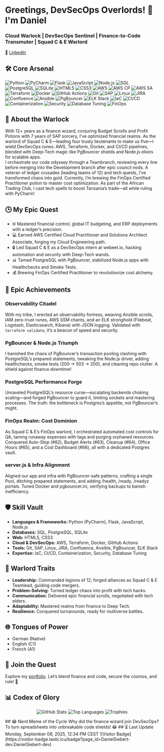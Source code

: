 # Greetings, DevSecOps Overlords! 👾 I'm Daniel
### Cloud Warlock | DevSecOps Sentinel | Finance-to-Code Transmuter | Squad C & E Warlord
🔗 [LinkedIn](https://www.linkedin.com/in/daniel-siebert/)
## 🛠️ Core Arsenal
![Python](https://img.shields.io/badge/Python-3776AB?style=for-the-badge&logo=python&logoColor=white) ![PyCharm](https://img.shields.io/badge/PyCharm-000000?style=for-the-badge&logo=jetbrains&logoColor=white) ![Flask](https://img.shields.io/badge/Flask-000000?style=for-the-badge&logo=flask) ![JavaScript](https://img.shields.io/badge/JavaScript-F7DF1E?style=for-the-badge&logo=javascript&logoColor=black) ![Node.js](https://img.shields.io/badge/Node.js-339933?style=for-the-badge&logo=node.js&logoColor=white) ![SQL](https://img.shields.io/badge/SQL-000000?style=for-the-badge) ![PostgreSQL](https://img.shields.io/badge/PostgreSQL-336791?style=for-the-badge&logo=postgresql&logoColor=white) ![SQLite](https://img.shields.io/badge/SQLite-000000?style=for-the-badge) ![HTML5](https://img.shields.io/badge/HTML5-E34F26?style=for-the-badge&logo=html5) ![CSS3](https://img.shields.io/badge/CSS3-1572B6?style=for-the-badge&logo=css3) ![AWS](https://img.shields.io/badge/AWS-FF9900?style=for-the-badge&logo=amazon-aws&logoColor=white) ![AWS CP](https://img.shields.io/badge/AWS%20CP-FF9900?style=for-the-badge&logo=amazon-aws) ![AWS SA](https://img.shields.io/badge/AWS%20SA-FF9900?style=for-the-badge&logo=amazon-aws) ![Terraform](https://img.shields.io/badge/Terraform-7B42BC?style=for-the-badge&logo=terraform&logoColor=white) ![Docker](https://img.shields.io/badge/Docker-2496ED?style=for-the-badge&logo=docker&logoColor=white) ![GitHub Actions](https://img.shields.io/badge/GitHub_Actions-2088FF?style=for-the-badge&logo=github-actions&logoColor=white) ![Git](https://img.shields.io/badge/Git-F05032?style=for-the-badge&logo=git) ![SAP](https://img.shields.io/badge/SAP-0FAAFF?style=for-the-badge&logo=sap&logoColor=white) ![Linux](https://img.shields.io/badge/Linux-FCC624?style=for-the-badge&logo=linux) ![JIRA](https://img.shields.io/badge/JIRA-0052CC?style=for-the-badge&logo=jira-software) ![Confluence](https://img.shields.io/badge/Confluence-172B4D?style=for-the-badge&logo=confluence) ![Ansible](https://img.shields.io/badge/Ansible-EE0000?style=for-the-badge&logo=ansible) ![PgBouncer](https://img.shields.io/badge/PgBouncer-000000?style=for-the-badge) ![ELK Stack](https://img.shields.io/badge/ELK%20Stack-005571?style=for-the-badge) ![IaC](https://img.shields.io/badge/IaC-000000?style=for-the-badge) ![CI/CD](https://img.shields.io/badge/CI/CD-000000?style=for-the-badge) ![Containerization](https://img.shields.io/badge/Containerization-000000?style=for-the-badge) ![Security](https://img.shields.io/badge/Security-000000?style=for-the-badge) ![Database Tuning](https://img.shields.io/badge/Database%20Tuning-000000?style=for-the-badge) ![FinOps](https://img.shields.io/badge/FinOps-In_Progress-FFD700?style=for-the-badge)
## 🌌 About the Warlock
With 12+ years as a finance wizard, conjuring Budget Scrolls and Profit Potions with 7 years of SAP sorcery, I’ve optimized financial realms. As the warlord of Squad C & E—leading four trusty lieutenants to make us five—I wield DevSecOps runes: AWS, Terraform, Docker, and CI/CD pipelines, blended with Deep-Tech magic like PgBouncer shields and Node.js elixirs for scalable apps.  
I orchestrate our code odyssey through a Teambranch, reviewing every line before merging into the Development branch after epic council nods. A veteran of ledger crusades (leading teams of 12) and tech quests, I’ve transformed chaos into gold. Currently, I’m brewing the FinOps Certified Practitioner potion to master cost optimization. As part of the African Trading Club, I cast tech spells to boost Tanzania’s trade—all while ruling with PyCharm!
## 🕒 My Epic Quest
- 🌐 Mastered financial control, global IT budgeting, and ERP deployments with a ledger’s precision.
- 💻 Earned AWS Certified Cloud Practitioner and Solutions Architect Associate, forging my Cloud Engineering path.
- 🔒 Led Squad C & E as a DevSecOps intern at webeet.io, hacking automation and security with Deep-Tech wands.
- 📊 Tamed PostgreSQL with PgBouncer, stabilized Node.js apps with Healthchecks and Smoke Tests.
- 💰 Brewing FinOps Certified Practitioner to revolutionize cost alchemy.
## 🚀 Epic Achievements
### Observability Citadel
With my tribe, I erected an observability fortress, weaving Ansible scrolls, IAM zero-trust runes, AWS SSM chants, and an ELK stronghold (Filebeat, Logstash, Elasticsearch, Kibana) with JSON logging. Validated with `terraform validate`, it’s a beacon of speed and security.
### PgBouncer & Node.js Triumph
I banished the chaos of PgBouncer’s transaction pooling clashing with PostgreSQL’s prepared statements, tweaking the Node.js driver, adding healthchecks, smoke tests (200 → 503 → 200), and cleaning repo clutter. A shield against finance downtime!
### PostgreSQL Performance Forge
Unraveled PostgreSQL’s resource curse—escalating backends choking scaling—and forged PgBouncer to guard it, limiting sockets and mastering processes. The truth: the bottleneck is Postgres’s appetite, not PgBouncer’s might.
### FinOps Realm: Cost Dominion
As Squad C & E’s FinOps warlord, I orchestrated automated cost controls for QA, taming runaway expenses with tags and purging orphaned resources. Conquered Auto-Stop (#62), Budget Alerts (#63), Cleanup (#64), Office Hours (#65), and a Cost Dashboard (#66), all with a dedicated Postgres vault.
### server.js & Infra Alignment
Aligned our app and infra with PgBouncer-safe patterns, crafting a single Pool, ditching prepared statements, and adding /health, /ready, /readyz portals. Tuned Docker and pgbouncer.ini, verifying backups to banish inefficiency.
## 🛡️ Skill Vault
- **Languages & Frameworks:** Python (PyCharm), Flask, JavaScript, Node.js
- **Databases:** SQL, PostgreSQL, SQLite
- **Web:** HTML5, CSS3
- **Cloud & DevSecOps:** AWS, Terraform, Docker, GitHub Actions
- **Tools:** Git, SAP, Linux, JIRA, Confluence, Ansible, PgBouncer, ELK Stack
- **Expertise:** IaC, CI/CD, Containerization, Security, Database Tuning
## 💪 Warlord Traits
- **Leadership:** Commanded legions of 12, forged alliances as Squad C & E Teamlead, guiding code mergers.
- **Problem-Solving:** Turned ledger chaos into profit with tech hacks.
- **Communication:** Delivered epic financial scrolls, negotiated with tech elders.
- **Adaptability:** Mastered realms from finance to Deep Tech.
- **Resilience:** Conquered turnarounds, ready for multiverse battles.
## 🌐 Tongues of Power
- German (Native)
- English (C1)
- French (A1)
## 📡 Join the Quest
Explore my [portfolio](https://github.com/DanielSiebert-dev?tab=repositories). Let’s blend finance and code, secure the cosmos, and rule! 🚀
## 📊 Codex of Glory
<p align="center">
  <img src="https://github-readme-stats.vercel.app/api?username=DanielSiebert-dev&theme=github_dark_dimmed&show_icons=true&hide_border=true&layout=compact" alt="GitHub Stats" />
  <img src="https://github-readme-stats.vercel.app/api/top-langs/?username=DanielSiebert-dev&theme=github_dark_dimmed&layout=compact&langs_count=8&hide_border=true" alt="Top Languages" />
  <img src="https://github-profile-trophy.vercel.app/?username=DanielSiebert-dev&theme=onedark&no-frame=true&column=4&margin-w=15&margin-h=15" alt="Trophies" />
</p>
## 😂 Nerd Meme of the Cycle
Why did the finance wizard join DevSecOps? To turn spreadsheets into unbreakable code shields! 😂
## ⏳ Last Update
Monday, September 08, 2025, 12:34 PM CEST
![Visitor Badge](https://visitor-badge.laobi.icu/badge?page_id=DanielSiebert-dev.DanielSiebert-dev)
